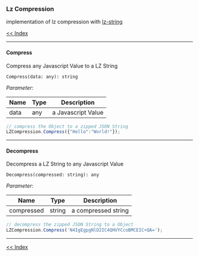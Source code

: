 ### Lz Compression

implementation of lz compression with [lz-string](https://www.npmjs.com/package/lz-string)

[<< Index](/wiki/index.md)

---

#### Compress

Compress any Javascript Value to a LZ String

    Compress(data: any): string

*Parameter:*

| Name | Type | Description          |
|------|------|----------------------|
| data | any  | a Javascript Value   |

```javascript
// compress the Object to a zipped JSON String
LZCompression.Compress({"Hello":"World!"});
```

---

#### Decompress

Decompress a LZ String to any Javascript Value

    Decompress(compressed: string): any

*Parameter:*

| Name       | Type    | Description          |
|------------|---------|----------------------|
| compressed | string  | a compressed string  |

```javascript
// decompress the zipped JSON String to a Object
LZCompression.Compress('N4IgEgpgNlD2IC4QHVYCcoBMCEIC+QA=');
```

---

[<< Index](/wiki/index.md)
